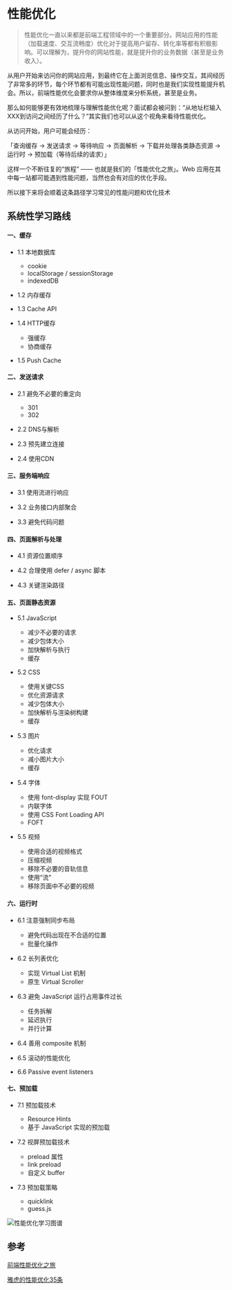 # 性能优化
> 性能优化一直以来都是前端工程领域中的一个重要部分。网站应用的性能（加载速度、交互流畅度）优化对于提高用户留存、转化率等都有积极影响。可以理解为，提升你的网站性能，就是提升你的业务数据（甚至是业务收入）。

从用户开始来访问你的网站应用，到最终它在上面浏览信息、操作交互，其间经历了非常多的环节，每个环节都有可能出现性能问题，同时也是我们实现性能提升机会。所以，前端性能优化会要求你从整体维度来分析系统，甚至是业务。

那么如何能够更有效地梳理与理解性能优化呢？面试都会被问到：“从地址栏输入XXX到访问之间经历了什么？”其实我们也可以从这个视角来看待性能优化。

从访问开始，用户可能会经历：

「查询缓存 -> 发送请求 -> 等待响应 -> 页面解析 -> 下载并处理各类静态资源 -> 运行时 -> 预加载（等待后续的请求）」

这样一个不断往复的“旅程” —— 也就是我们的「性能优化之旅」。Web 应用在其中每一站都可能遇到性能问题，当然也会有对应的优化手段。

所以接下来将会顺着这条路径学习常见的性能问题和优化技术

## 系统性学习路线
#### 一、缓存
+  1.1 本地数据库
   +  cookie
   +  localStorage / sessionStorage
   +  indexedDB
  
+  1.2 内存缓存
  
+  1.3 Cache API
+  1.4 HTTP缓存
   +  强缓存
   +  协商缓存
  
+ 1.5 Push Cache

#### 二、发送请求
+ 2.1 避免不必要的重定向
  + 301
  + 302
  
+ 2.2 DNS与解析

+ 2.3 预先建立连接
  
+ 2.4 使用CDN
  
#### 三、服务端响应
+ 3.1 使用流进行响应
  
+ 3.2 业务接口内部聚合
  
+ 3.3 避免代码问题


#### 四、页面解析与处理
+ 4.1 资源位置顺序
  
+ 4.2 合理使用 defer / async 脚本

+ 4.3 关键渲染路径


#### 五、页面静态资源
+ 5.1 JavaScript
  + 减少不必要的请求
  + 减少包体大小
  + 加快解析与执行
  + 缓存

+ 5.2 CSS
  + 使用关键CSS
  + 优化资源请求
  + 减少包体大小
  + 加快解析与渲染树构建
  + 缓存

+ 5.3 图片
  + 优化请求
  + 减小图片大小
  + 缓存

+ 5.4 字体
  + 使用 font-display 实现 FOUT
  + 内联字体
  + 使用 CSS Font Loading API
  + FOFT

+ 5.5 视频
  + 使用合适的视频格式
  + 压缩视频
  + 移除不必要的音轨信息
  + 使用“流”
  + 移除页面中不必要的视频

#### 六、运行时
+ 6.1 注意强制同步布局
  + 避免代码出现在不合适的位置
  + 批量化操作

+ 6.2 长列表优化
  + 实现 Virtual List 机制
  + 原生 Virtual Scroller

+ 6.3 避免 JavaScript 运行占用事件过长
  + 任务拆解
  + 延迟执行
  + 并行计算

+ 6.4 善用 composite 机制
+ 6.5 滚动的性能优化
+ 6.6 Passive event listeners
#### 七、预加载
+ 7.1 预加载技术
  + Resource Hints
  + 基于 JavaScript 实现的预加载

+ 7.2 视屏预加载技术
  + preload 属性
  + link preload
  + 自定义 buffer

+ 7.3 预加载策略
  + quicklink
  + guess.js

![性能优化学习图谱](https://alienzhou.com/projects/fe-performance-journey/assets/img/overall.dcdd4140.svg)
## 参考
[前端性能优化之旅](https://alienzhou.com/projects/fe-performance-journey/#%E5%89%8D%E7%AB%AF%E9%9C%80%E8%A6%81%E6%80%A7%E8%83%BD%E4%BC%98%E5%8C%96%E4%B9%88%EF%BC%9F)

[雅虎的性能优化35条](https://github.com/creeperyang/blog/issues/1)


